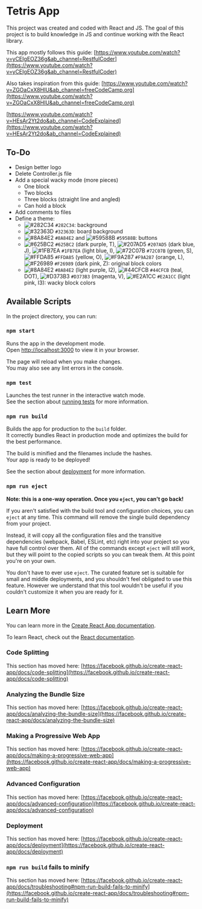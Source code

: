 # Tetris App

This project was created and coded with React and JS. The goal of this project is to build knowledge in JS and continue working with the React library.

This app mostly follows this guide: [https://www.youtube.com/watch?v=yCEIgEOZ36g&ab_channel=RestfulCoder](https://www.youtube.com/watch?v=yCEIgEOZ36g&ab_channel=RestfulCoder)

Also takes inspiration from this guide: [https://www.youtube.com/watch?v=ZGOaCxX8HIU&ab_channel=freeCodeCamp.org](https://www.youtube.com/watch?v=ZGOaCxX8HIU&ab_channel=freeCodeCamp.org)

[https://www.youtube.com/watch?v=HEsAr2Yt2do&ab_channel=CodeExplained](https://www.youtube.com/watch?v=HEsAr2Yt2do&ab_channel=CodeExplained)

## To-Do
- Design better logo
- Delete Controller.js file
- Add a special wacky mode (more pieces)
    - One block
    - Two blocks
    - Three blocks (straight line and angled)
    - Can hold a block
- Add comments to files
- Define a theme:
    - ![#282C34](https://placehold.co/15x15/282C34/282C34.png) `#282C34`: background
    - ![#32363D](https://placehold.co/15x15/32363D/32363D.png) `#32363D`: board background
    - ![#8A84E2](https://placehold.co/15x15/8A84E2/8A84E2.png) `#8A84E2` and ![#59588B](https://placehold.co/15x15/59588B/59588B.png) `#59588B`: buttons
    - ![#625BC2](https://placehold.co/15x15/625BC2/625BC2.png) `#625BC2` (dark purple, T), ![#207AD5](https://placehold.co/15x15/207AD5/207AD5.png) `#207AD5` (dark blue, J), ![#1FB7EA](https://placehold.co/15x15/1FB7EA/1FB7EA.png) `#1FB7EA` (light blue, I), ![#72C07B](https://placehold.co/15x15/72C07B/72C07B.png) `#72C07B` (green, S), ![#FFDA85](https://placehold.co/15x15/FFDA85/FFDA85.png) `#FFDA85` (yellow, O), ![#F9A287](https://placehold.co/15x15/F9A287/F9A287.png) `#F9A287` (orange, L), ![#F26989](https://placehold.co/15x15/F26989/F26989.png) `#F26989` (dark pink, Z): original block colors
    - ![#8A84E2](https://placehold.co/15x15/8A84E2/8A84E2.png) `#8A84E2` (light purple, I2), ![#44CFCB](https://placehold.co/15x15/44CFCB/44CFCB.png) `#44CFCB` (teal, DOT), ![#D373B3](https://placehold.co/15x15/D373B3/D373B3.png) `#D373B3` (magenta, V), ![#E2A1CC](https://placehold.co/15x15/E2A1CC/E2A1CC.png) `#E2A1CC` (light pink, I3): wacky block colors

## Available Scripts

In the project directory, you can run:

### `npm start`

Runs the app in the development mode.\
Open [http://localhost:3000](http://localhost:3000) to view it in your browser.

The page will reload when you make changes.\
You may also see any lint errors in the console.

### `npm test`

Launches the test runner in the interactive watch mode.\
See the section about [running tests](https://facebook.github.io/create-react-app/docs/running-tests) for more information.

### `npm run build`

Builds the app for production to the `build` folder.\
It correctly bundles React in production mode and optimizes the build for the best performance.

The build is minified and the filenames include the hashes.\
Your app is ready to be deployed!

See the section about [deployment](https://facebook.github.io/create-react-app/docs/deployment) for more information.

### `npm run eject`

**Note: this is a one-way operation. Once you `eject`, you can't go back!**

If you aren't satisfied with the build tool and configuration choices, you can `eject` at any time. This command will remove the single build dependency from your project.

Instead, it will copy all the configuration files and the transitive dependencies (webpack, Babel, ESLint, etc) right into your project so you have full control over them. All of the commands except `eject` will still work, but they will point to the copied scripts so you can tweak them. At this point you're on your own.

You don't have to ever use `eject`. The curated feature set is suitable for small and middle deployments, and you shouldn't feel obligated to use this feature. However we understand that this tool wouldn't be useful if you couldn't customize it when you are ready for it.

## Learn More

You can learn more in the [Create React App documentation](https://facebook.github.io/create-react-app/docs/getting-started).

To learn React, check out the [React documentation](https://reactjs.org/).

### Code Splitting

This section has moved here: [https://facebook.github.io/create-react-app/docs/code-splitting](https://facebook.github.io/create-react-app/docs/code-splitting)

### Analyzing the Bundle Size

This section has moved here: [https://facebook.github.io/create-react-app/docs/analyzing-the-bundle-size](https://facebook.github.io/create-react-app/docs/analyzing-the-bundle-size)

### Making a Progressive Web App

This section has moved here: [https://facebook.github.io/create-react-app/docs/making-a-progressive-web-app](https://facebook.github.io/create-react-app/docs/making-a-progressive-web-app)

### Advanced Configuration

This section has moved here: [https://facebook.github.io/create-react-app/docs/advanced-configuration](https://facebook.github.io/create-react-app/docs/advanced-configuration)

### Deployment

This section has moved here: [https://facebook.github.io/create-react-app/docs/deployment](https://facebook.github.io/create-react-app/docs/deployment)

### `npm run build` fails to minify

This section has moved here: [https://facebook.github.io/create-react-app/docs/troubleshooting#npm-run-build-fails-to-minify](https://facebook.github.io/create-react-app/docs/troubleshooting#npm-run-build-fails-to-minify)
